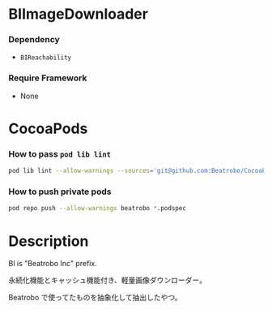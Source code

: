 BIImageDownloader
=================

### Dependency
* `BIReachability`

### Require Framework
* None

# CocoaPods

### How to pass `pod lib lint`
```sh
pod lib lint --allow-warnings --sources='git@github.com:Beatrobo/CocoaPods-Specs.git,https://github.com/CocoaPods/Specs'
```

### How to push private pods
```sh
pod repo push --allow-warnings beatrobo *.podspec
```

# Description

BI is "Beatrobo Inc" prefix.

永続化機能とキャッシュ機能付き、軽量画像ダウンローダー。

Beatrobo で使ってたものを抽象化して抽出したやつ。
